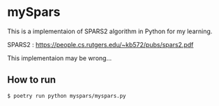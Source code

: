 # mySpars

This is a implementaion of SPARS2 algorithm in Python for my learning.

SPARS2 : https://people.cs.rutgers.edu/~kb572/pubs/spars2.pdf

This implementaion may be wrong...

## How to run

```
$ poetry run python myspars/myspars.py
```

